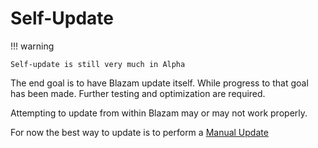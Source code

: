 ﻿# Self-Update

!!! warning

	Self-update is still very much in Alpha

The end goal is to have Blazam update itself. While progress to that goal
has been made. Further testing and optimization are required.

Attempting to update from within Blazam may or may not work properly.

For now the best way to update is to perform a [Manual Update](manual.md)